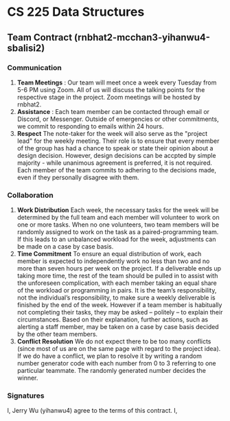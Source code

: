 # CS 225 Data Structures
## Team Contract (rnbhat2-mcchan3-yihanwu4-sbalisi2)

### Communication



1. **Team Meetings** : Our team will meet once a week every Tuesday from 5-6 PM using Zoom. All of us will discuss the talking points for the respective stage in the project. Zoom meetings will be hosted by rnbhat2.
2. **Assistance** : Each team member can be contacted through email or Discord, or Messenger. Outside of emergencies or other commitments, we commit to responding to emails within 24 hours. 
3. **Respect** The note-taker for the week will also serve as the "project lead" for the weekly meeting.
   Their role is to ensure that every member of the group has had a chance to speak or state their opinion
   about a design decision. However, design decisions can be accpted by simple majority - while unanimous 
   agreement is preferred, it is not required. Each member of the team commits to adhering to the decisions 
   made, even if they personally disagree with them.

### Collaboration
1. **Work Distribution** Each week, the necessary tasks for the week will be determined by the full team and each member will volunteer to work on one or more tasks. When no one volunteers, two team members will be randomly assigned to work on the task as a paired-programming team. If this leads to an unbalanced workload for the week, adjustments can be made on a case by case basis. 
2. **Time Commitment** To ensure an equal distribution of work, each member is expected to independently work no less than two and no more than seven hours per week on the project. If a deliverable ends up taking more time, the rest of the team should be pulled in to assist with the unforeseen complication, with each member taking an equal share of the workload or programming in pairs. It is the team’s responsibility, not the individual’s responsibility, to make sure a weekly deliverable is finished by the end of the week. 
However if a team member is habitually not completing their tasks, they may be asked – politely – to explain their circumstances. Based on their explanation, further actions, such as alerting a staff member, may be taken on a case by case basis decided by the other team members. 
3. **Conflict Resolution** We do not expect there to be too many conflicts (since most of us are on the same page with regard to the project idea). If we do have a conflict, we plan to resolve it by writing a random number generator code with each number from 0 to 3 referring to one particular teammate. The randomly generated number decides the winner. 

### Signatures
I, Jerry Wu (yihanwu4) agree to the terms of this contract.
I, 